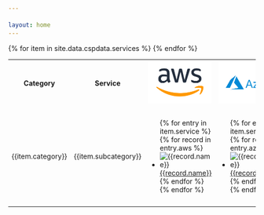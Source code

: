 ```yaml
---

layout: home
---
```

<head>
    <meta charset="utf-8">
    <link rel="icon" type="image/x-icon" href="img/favicon/favicon.ico"/>
    <meta http-equiv="X-UA-Compatible" content="IE=edge">
    <meta name="viewport" content="width=device-width, initial-scale=1">
    <meta name="robots" content="follow,index">
    <META NAME="Title" CONTENT="Cloud ">
    <META NAME="Keywords" CONTENT="aws, azure, gcp, csp, cloud, cloud service provider, cloud computing, cloud services">
    <META NAME="Description" CONTENT="Mapping of services offered by Public Cloud Service Providers">
    <META NAME="Author" CONTENT="Abrom Douglas III">
    <link rel="canonical" href="https://cloud.abrom.dev/">
    <title>Cloud Service Providers | AWS, Azure, & GCP</title>
</head>
<script type="text/javascript" src="//s7.addthis.com/js/300/addthis_widget.js#pubid=ra-63d59243da3cfde4"></script>

<table id="cloudservices">
  <tr align="center" style="position: sticky; top: 0; z-index: 1;" class="header">
	<th style="width:7%">Category</th>
    <th style="width:10%">Service</th>
    <th><img  src="img/csp_logos/aws.svg" alt="AWS Logo" class="aws-logo"/></th>
	<th><img  src="img/csp_logos/azure.svg" alt="Azure Logo" class="azure-logo"/></th>
	<th><img  src="img/csp_logos/gcp.svg" alt="GCP Logo" class="gcp-logo"/></th>
  </tr>
	{% for item in site.data.cspdata.services %}
	<tr>
		<td>{{item.category}}</td>
		<td>{{item.subcategory}}</td>
		<td>
			<ul>
			    {% for entry in item.service %} 
					{% for record in entry.aws %}
						<li ><img src="img/icons/aws/{{record.icon}}" alt="{{record.name}}" > <a href="{{record.link}}" target="_blank" alt="{{record.name}}">{{record.name}}</a></li>
					{% endfor %}	
				{% endfor %}	
			</ul>
		</td>
		<td>
			<ul>
			    {% for entry in item.service %} 
					{% for record in entry.azure %}
						<li><img src="img/icons/azure/{{record.icon}}" alt="{{record.name}}"  ><a href="{{record.link}}" target="_blank" alt="{{record.name}}">{{record.name}}</a></li>
					{% endfor %}	
				{% endfor %}	
			</ul>
		</td>
		<td>
			<ul>
			    {% for entry in item.service %} 
				{% for record in entry.google %}
					<li><img src="img/icons/gcp/{{record.icon}}" alt="{{record.name}}" ><a href="{{record.link}}" target="_blank" alt="{{record.name}}">{{record.name}}</a></li>
				{% endfor %}	
				{% endfor %}	
			</ul>
		</td>
	</tr>
	{% endfor %}
</table>